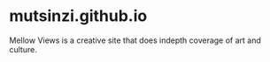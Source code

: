 # mutsinzi.github.io
Mellow Views is a creative site that does indepth coverage of art and culture.
